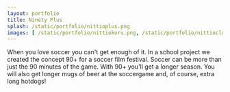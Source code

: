 ```yaml
---
layout: portfolio
title: Ninety Plus
splash: /static/portfolio/nittioplus.png
images: [ /static/portfolio/nittiokorv.png, /static/portfolio/nittioclose.png ]
---
```


When you love soccer you can't get enough of it. In a school project we created the concept 90+ for a soccer film festival. Soccer can be more than just the 90 minutes of the game. With 90+ you'll get a longer season. You will also get longer mugs of beer at the soccergame and, of course, extra long hotdogs!
